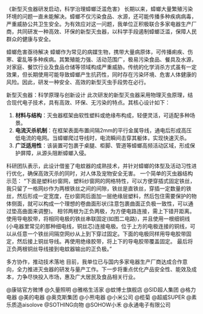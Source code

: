 《新型灭虫器研发启动，科学治理蟑螂泛滥危害》
长期以来，蟑螂大量繁殖污染环境的问题一直未能解决。蟑螂不仅污染食品、水源，还可能传播多种疾病病毒，严重威胁公共卫生安全。为有效应对这一问题，我单位正积极联合多家电器生产厂商，共同研发一种高效、环保的新型灭虫器，以科学手段遏制蟑螂泛滥，保障人民群众的健康与安全。 

蟑螂危害亟待解决
蟑螂作为常见的病媒生物，携带大量病原体，可传播痢疾、伤寒、霍乱等多种疾病。其繁殖能力强、活动范围广，极易污染食品、餐具及水源，对家庭、餐饮行业及食品仓储等领域构成严重威胁。传统的化学消杀方式虽有一定效果，但长期使用可能导致蟑螂产生抗药性，同时存在污染环境、危害人体健康的风险。因此，研发一种安全、高效的新型灭虫手段势在必行。 

新型灭虫器：科学原理与创新设计
此次研发的新型灭虫器采用物理灭虫原理，结合现代电子技术，具有高效、环保、无污染的特点。其核心设计如下： 
1. **材料与结构**：灭虫器框架由软性塑料或绝缘布构成，轻便灵活，可适配多种场景。 
2. **电流灭杀机制**：在框架表面布置间隔2mm的平行金属导线，通电后形成高压低电流的电网。当蟑螂爬过导线时，电流瞬间击穿其躯体，实现快速灭杀。 
3. **广泛适用性**：该装置可包裹于桌腿、柜脚、管道等蟑螂高频活动区域，形成保护屏障，从源头阻断蟑螂入侵。 

科研团队表示，此设计借鉴了电蚊器的成熟技术，并针对蟑螂的体型及活动习性进行优化，确保高效灭杀的同时，对人体及宠物安全无害。 
一个简单的灭虫器结构示范：
“下面是塑料纱窗网，塑料纱窗网的网格特性，可以方便穿插式固定铁丝，我只留了一格网纱作为两根铁丝之间的间隙，铁丝是直铁丝，穿插一定数量的铁丝，然后形成一定宽度，在纱窗网后面加一层绝缘层塑料，然后包住需要保护的物体侧面，就可以构成一个理想的卷曲面形状(注意包裹曲面正负极一致性，可以通过垫高曲面来调整)。
相邻两根为正负两极，为方便电路连接，需上下错开距离。使用导电胶带，将相同电极的铁丝串联固定(如图二电路)，并且使用一根细铜线(小电器里常见的那种细电线，铜丝芯)连接电极。位于上方的电极连接的铜线，可以从任意一个铁丝间隔空网纱从上到下穿过固定。下面的电极同样用导电胶带固定，然后接上铜丝导线。再使用绝缘胶带，将上下的导电胶带覆盖固定。
最后将正负两根铜丝导线接到电蚊器输出的正负极。”

多方协作，推动技术落地
目前，我单位已与国内多家电器生产厂商达成合作意向，全力推进灭虫器的研发与量产工作。下一步将重点优化产品安全性、能效及成本，力争尽快投入市场，惠及广大居民及食品相关行业。

@康铭官方微博 
@久量照明 
@雅格生活家 
@蚊博士旗舰店 
@SID超人集团 
@格力电器 
@美的电器 
@奥克斯集团 
@小熊电器 
@小米公司 
@榄菊 
@超威SUPER 
@素乐质造aisolove 
@SOTHING向物 
@SOHOW小禾 
@永通电子有限公司
